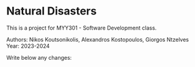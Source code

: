 # Natural Disasters

This is a project for MYY301 - Software Development class.

Authors: Nikos Koutsonikolis, Alexandros Kostopoulos, Giorgos Ntzelves<br>
Year: 2023-2024<br>

Write below any changes:
